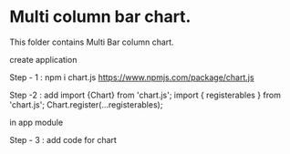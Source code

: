 <h1>Multi column bar chart.</h1>

This folder contains Multi Bar column chart.

create application

Step - 1 : npm i chart.js 
https://www.npmjs.com/package/chart.js

Step -2 : 
add
	import {Chart} from 'chart.js';
	import { registerables } from 'chart.js';
	Chart.register(...registerables);

in app module

Step - 3 :
 add code for chart